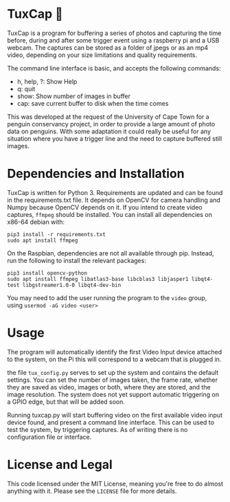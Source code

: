 # TuxCap 🐧

TuxCap is a program for buffering a series of photos and capturing the time
before, during and after some trigger event using a raspberry pi and a USB
webcam. The captures can be stored as a folder of jpegs or as an mp4 video,
depending on your size limitations and quality requirements.

The command line interface is basic, and accepts the following commands:

* h, help, ?: Show Help
* q: quit
* show: Show number of images in buffer
* cap: save current buffer to disk when the time comes

This was developed at the request of the University of Cape Town for a penguin
conservancy project, in order to provide a large amount of photo data on
penguins. With some adaptation it could really be useful for any situation where
you have a trigger line and the need to capture buffered still images.

# Dependencies and Installation

TuxCap is written for Python 3. Requirements are updated and can be found in the
requirements.txt file. It depends on OpenCV for camera handling and Numpy
because OpenCV depends on it. If you intend to create video captures, `ffmpeg`
should be installed. You can install all dependencies on x86-64 debian with:

```
pip3 install -r requirements.txt
sudo apt install ffmpeg
```

On the Raspbian, dependencies are not all available through pip. Instead, run
the following to install the relevant packages:

```
pip3 install opencv-python
sudo apt install ffmpeg libatlas3-base libcblas3 libjasper1 libqt4-test libgstreamer1.0-0 libqt4-dev-bin
```

You may need to add the user running the program to the `video` group, using
`usermod -aG video <user>`

# Usage

The program will automatically identify the first Video Input device attached to
the system, on the Pi this will correspond to a webcam that is plugged in.

the file `tux_config.py` serves to set up the system and contains the default
settings. You can set the number of images taken, the frame rate, whether they
are saved as video, images or both, where they are stored, and the image
resolution. The system does not yet support automatic triggering on a GPIO edge,
but that will be added soon.

Running tuxcap.py will start buffering video on the first available video input
device found, and present a command line interface. This can be used to test the
system, by triggering captures. As of writing there is no configuration file or
interface.

# License and Legal

This code licensed under the MIT License, meaning you're free to do almost
anything with it. Please see the `LICENSE` file for more details.
